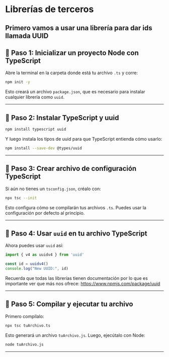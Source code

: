 # Librerías de terceros

Primero vamos a usar una librería para dar ids llamada UUID
---

## 🧩 Paso 1: Inicializar un proyecto Node con TypeScript

Abre la terminal en la carpeta donde está tu archivo `.ts` y corre:

```bash
npm init -y
```

Esto creará un archivo `package.json`, que es necesario para instalar cualquier librería como `uuid`.

---

## 🧩 Paso 2: Instalar TypeScript y uuid

```bash
npm install typescript uuid
```

Y luego instala los tipos de uuid para que TypeScript entienda cómo usarlo:

```bash
npm install --save-dev @types/uuid
```

---

## 🧩 Paso 3: Crear archivo de configuración TypeScript

Si aún no tienes un `tsconfig.json`, créalo con:

```bash
npx tsc --init
```

Esto configura cómo se compilarán tus archivos `.ts`. Puedes usar la configuración por defecto al principio.

---

## 🧩 Paso 4: Usar `uuid` en tu archivo TypeScript

Ahora puedes usar `uuid` así:

```ts
import { v4 as uuidv4 } from 'uuid'

const id = uuidv4()
console.log("New UUID:", id)
```

Recuerda que todas las librerías tienen documentación por lo que es importante ver que más nos ofrece: https://www.npmjs.com/package/uuid

---

## 🧩 Paso 5: Compilar y ejecutar tu archivo

Primero compílalo:

```bash
npx tsc tuArchivo.ts
```

Esto generará un archivo `tuArchivo.js`. Luego, ejecútalo con Node:

```bash
node tuArchivo.js
```

---
